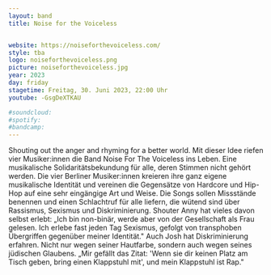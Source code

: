 ```yaml
---
layout: band
title: Noise for the Voiceless


website: https://noiseforthevoiceless.com/
style: tba
logo: noiseforthevoiceless.png
picture: noiseforthevoiceless.jpg
year: 2023
day: friday
stagetime: Freitag, 30. Juni 2023, 22:00 Uhr
youtube: -GsgDeXTKAU

#soundcloud:
#spotify:
#bandcamp:
---
```


Shouting out the anger and rhyming for a better world. Mit dieser Idee riefen
vier Musiker:innen die Band Noise For The Voiceless ins Leben. Eine
musikalische Solidaritätsbekundung für alle, deren Stimmen nicht gehört werden.
Die vier Berliner Musiker:innen kreieren ihre ganz eigene musikalische
Identität und vereinen die Gegensätze von Hardcore und Hip-Hop auf eine sehr
eingängige Art und Weise. Die Songs sollen Missstände benennen und einen
Schlachtruf für alle liefern, die wütend sind über Rassismus, Sexismus und
Diskriminierung. Shouter Anny hat vieles davon selbst erlebt: „Ich bin
non-binär, werde aber von der Gesellschaft als Frau gelesen. Ich erlebe fast
jeden Tag Sexismus, gefolgt von transphoben Übergriffen gegenüber meiner
Identität." Auch Josh hat Diskriminierung erfahren. Nicht nur wegen seiner
Hautfarbe, sondern auch wegen seines jüdischen Glaubens. „Mir gefällt das
Zitat: 'Wenn sie dir keinen Platz am Tisch geben, bring einen Klappstuhl mit',
und mein Klappstuhl ist Rap."
